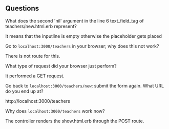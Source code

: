 ## Questions

What does the second 'nil' argument in the line 6 text_field_tag of teachers/new.html.erb represent?

It means that the inputline is empty otherwise the placeholder gets placed

Go to `localhost:3000/teachers` in your browser; why does this not work?

There is not route for this.

What type of request did your browser just perform?

It performed a GET request.

Go back to `localhost:3000/teachers/new`; submit the form again. What URL do you end up at?

http://localhost:3000/teachers

Why does `localhost:3000/teachers` work now?

The controller renders the show.html.erb through the POST route.
